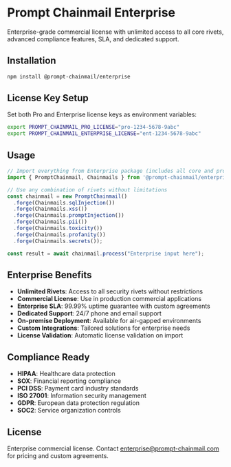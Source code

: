 # Prompt Chainmail Enterprise

Enterprise-grade commercial license with unlimited access to all core rivets, advanced compliance features, SLA, and dedicated support.

## Installation

```bash
npm install @prompt-chainmail/enterprise
```

## License Key Setup

Set both Pro and Enterprise license keys as environment variables:

```bash
export PROMPT_CHAINMAIL_PRO_LICENSE="pro-1234-5678-9abc"
export PROMPT_CHAINMAIL_ENTERPRISE_LICENSE="ent-1234-5678-9abc"
```

## Usage

```typescript
// Import everything from Enterprise package (includes all core and pro rivets)
import { PromptChainmail, Chainmails } from '@prompt-chainmail/enterprise';

// Use any combination of rivets without limitations
const chainmail = new PromptChainmail()
  .forge(Chainmails.sqlInjection())
  .forge(Chainmails.xss())
  .forge(Chainmails.promptInjection())
  .forge(Chainmails.pii())
  .forge(Chainmails.toxicity())
  .forge(Chainmails.profanity())
  .forge(Chainmails.secrets());

const result = await chainmail.process("Enterprise input here");
```

## Enterprise Benefits

- **Unlimited Rivets**: Access to all security rivets without restrictions
- **Commercial License**: Use in production commercial applications
- **Enterprise SLA**: 99.99% uptime guarantee with custom agreements
- **Dedicated Support**: 24/7 phone and email support
- **On-premise Deployment**: Available for air-gapped environments
- **Custom Integrations**: Tailored solutions for enterprise needs
- **License Validation**: Automatic license validation on import

## Compliance Ready

- **HIPAA**: Healthcare data protection
- **SOX**: Financial reporting compliance
- **PCI DSS**: Payment card industry standards
- **ISO 27001**: Information security management
- **GDPR**: European data protection regulation
- **SOC2**: Service organization controls

## License

Enterprise commercial license. Contact enterprise@prompt-chainmail.com for pricing and custom agreements.
